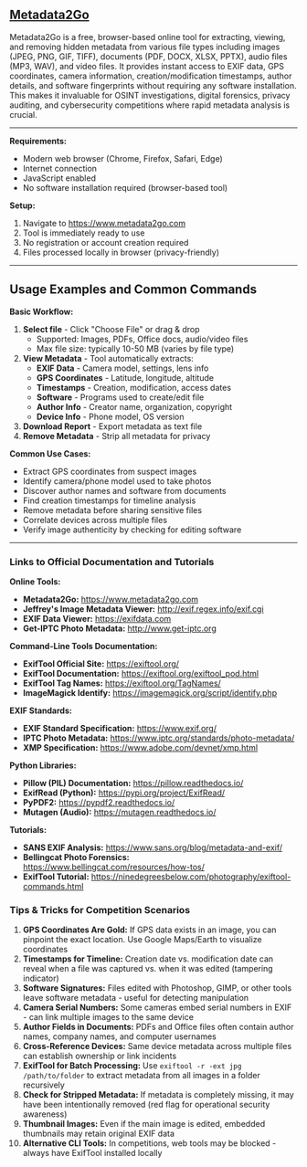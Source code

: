## [Metadata2Go](https://www.metadata2go.com)

Metadata2Go is a free, browser-based online tool for extracting, viewing, and removing hidden metadata from various file types including images (JPEG, PNG, GIF, TIFF), documents (PDF, DOCX, XLSX, PPTX), audio files (MP3, WAV), and video files. It provides instant access to EXIF data, GPS coordinates, camera information, creation/modification timestamps, author details, and software fingerprints without requiring any software installation. This makes it invaluable for OSINT investigations, digital forensics, privacy auditing, and cybersecurity competitions where rapid metadata analysis is crucial.

---

**Requirements:**
- Modern web browser (Chrome, Firefox, Safari, Edge)
- Internet connection
- JavaScript enabled
- No software installation required (browser-based tool)

**Setup:**
1. Navigate to https://www.metadata2go.com
2. Tool is immediately ready to use
3. No registration or account creation required
4. Files processed locally in browser (privacy-friendly)

---

## Usage Examples and Common Commands

**Basic Workflow:**
1. **Select file** - Click "Choose File" or drag & drop
   - Supported: Images, PDFs, Office docs, audio/video files
   - Max file size: typically 10-50 MB (varies by file type)
2. **View Metadata** - Tool automatically extracts:
   - **EXIF Data** - Camera model, settings, lens info
   - **GPS Coordinates** - Latitude, longitude, altitude
   - **Timestamps** - Creation, modification, access dates
   - **Software** - Programs used to create/edit file
   - **Author Info** - Creator name, organization, copyright
   - **Device Info** - Phone model, OS version
3. **Download Report** - Export metadata as text file
4. **Remove Metadata** - Strip all metadata for privacy

**Common Use Cases:**
- Extract GPS coordinates from suspect images
- Identify camera/phone model used to take photos
- Discover author names and software from documents
- Find creation timestamps for timeline analysis
- Remove metadata before sharing sensitive files
- Correlate devices across multiple files
- Verify image authenticity by checking for editing software

---

### Links to Official Documentation and Tutorials

**Online Tools:**
- **Metadata2Go:** https://www.metadata2go.com
- **Jeffrey's Image Metadata Viewer:** http://exif.regex.info/exif.cgi
- **EXIF Data Viewer:** https://exifdata.com
- **Get-IPTC Photo Metadata:** http://www.get-iptc.org

**Command-Line Tools Documentation:**
- **ExifTool Official Site:** https://exiftool.org/
- **ExifTool Documentation:** https://exiftool.org/exiftool_pod.html
- **ExifTool Tag Names:** https://exiftool.org/TagNames/
- **ImageMagick Identify:** https://imagemagick.org/script/identify.php

**EXIF Standards:**
- **EXIF Standard Specification:** https://www.exif.org/
- **IPTC Photo Metadata:** https://www.iptc.org/standards/photo-metadata/
- **XMP Specification:** https://www.adobe.com/devnet/xmp.html

**Python Libraries:**
- **Pillow (PIL) Documentation:** https://pillow.readthedocs.io/
- **ExifRead (Python):** https://pypi.org/project/ExifRead/
- **PyPDF2:** https://pypdf2.readthedocs.io/
- **Mutagen (Audio):** https://mutagen.readthedocs.io/

**Tutorials:**
- **SANS EXIF Analysis:** https://www.sans.org/blog/metadata-and-exif/
- **Bellingcat Photo Forensics:** https://www.bellingcat.com/resources/how-tos/
- **ExifTool Tutorial:** https://ninedegreesbelow.com/photography/exiftool-commands.html

### Tips & Tricks for Competition Scenarios

1. **GPS Coordinates Are Gold:** If GPS data exists in an image, you can pinpoint the exact location. Use Google Maps/Earth to visualize coordinates
2. **Timestamps for Timeline:** Creation date vs. modification date can reveal when a file was captured vs. when it was edited (tampering indicator)
3. **Software Signatures:** Files edited with Photoshop, GIMP, or other tools leave software metadata - useful for detecting manipulation
4. **Camera Serial Numbers:** Some cameras embed serial numbers in EXIF - can link multiple images to the same device
5. **Author Fields in Documents:** PDFs and Office files often contain author names, company names, and computer usernames
6. **Cross-Reference Devices:** Same device metadata across multiple files can establish ownership or link incidents
7. **ExifTool for Batch Processing:** Use `exiftool -r -ext jpg /path/to/folder` to extract metadata from all images in a folder recursively
8. **Check for Stripped Metadata:** If metadata is completely missing, it may have been intentionally removed (red flag for operational security awareness)
9. **Thumbnail Images:** Even if the main image is edited, embedded thumbnails may retain original EXIF data
10. **Alternative CLI Tools:** In competitions, web tools may be blocked - always have ExifTool installed locally
